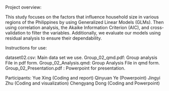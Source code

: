 Project overview:

This study focuses on the factors that influence household size in various regions of the Philippines by using Generalized Linear Models (GLMs). Then using correlation analysis, the Akaike Information Criterion (AIC), and cross-validation to filter the variables. Additionally, we evaluate our models using residual analysis to ensure their dependability. 

Instructions for use:

dataset02.csv: Main data set we use.
Group_02_qmd.pdf: Group analysis File in pdf form.
Group_02_Analysis.qmd: Group Analysis File in qmd form.
Group_02_Presentation.pdf : Powerpoint for presentation.

Participants:
Yue Xing (Coding and report)
Qinyuan Ye (Powerpoint)
Jingyi Zhu (Coding and visualization)
Chengyang Dong (Coding and Powerpoint)
